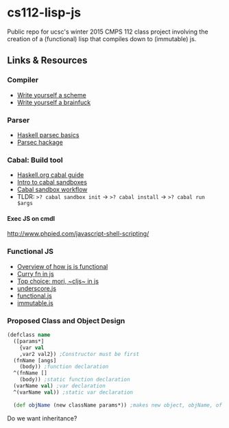 # cs112-lisp-js
Public repo for ucsc's winter 2015 CMPS 112 class project involving the creation of a (functional) lisp that compiles down to (immutable) js.

## Links & Resources

### Compiler
* [Write yourself a scheme](http://en.wikibooks.org/wiki/Write_Yourself_a_Scheme_in_48_Hours/First_Steps)
* [Write yourself a brainfuck](https://github.com/quchen/articles/blob/master/write_yourself_a_brainfuck.md)

### Parser
* [Haskell parsec basics](http://unbui.lt/#!/post/haskell-parsec-basics)
* [Parsec hackage](http://hackage.haskell.org/package/parsec-3.1.8)

### Cabal: Build tool
* [Haskell.org cabal guide](https://www.haskell.org/cabal/users-guide/installing-packages.html)
* [Intro to cabal sandboxes](https://www.fpcomplete.com/school/to-infinity-and-beyond/older-but-still-interesting/an-introduction-to-cabal-sandboxes-copy)
* [Cabal sandbox workflow](http://chromaticleaves.com/posts/cabal-sandbox-workflow.html)
* TLDR: `>? cabal sandbox init` -> `>? cabal install` -> `>? cabal run $args`

#### Exec JS on cmdl
http://www.phpied.com/javascript-shell-scripting/

### Functional JS
* [Overview of how js is functional](http://www.hunlock.com/blogs/Functional_Javascript)
* [Curry fn in js](http://www.crockford.com/javascript/www_svendtofte_com/code/curried_javascript/index.html)
* [Top choice: mori, ~cljs~ in js](http://swannodette.github.io/mori/)
* [underscore.js](http://underscorejs.org/)
* [functional.js](http://functionaljs.com/)
* [immutable.js](http://facebook.github.io/immutable-js/)

### Proposed Class and Object Design
```Clojure
(defclass name
  ([params*]
    {var val
    ,var2 val2}) ;Constructor must be first
  (fnName [angs]
    (body)) ;function declaration
  ^(fnName [] 
    (body)) ;static function declaration
  (varName val) ;var declaration
  ^(varName val)) ;static var declaration
  
  (def objName (new className params*)) ;makes new object, objName, of type className
```
Do we want inheritance?
